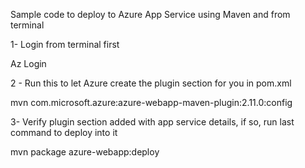 Sample code to deploy to Azure App Service using Maven and from terminal

1- Login from terminal first

Az Login

2 - Run this to let Azure create the plugin section for you in pom.xml

mvn com.microsoft.azure:azure-webapp-maven-plugin:2.11.0:config


3- Verify plugin section added with app service details, if so, run last command to deploy into it


mvn package azure-webapp:deploy
